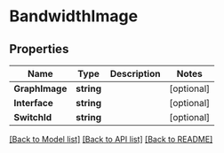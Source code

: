 # BandwidthImage

## Properties

Name | Type | Description | Notes
------------ | ------------- | ------------- | -------------
**GraphImage** | **string** |  | [optional] 
**Interface** | **string** |  | [optional] 
**SwitchId** | **string** |  | [optional] 

[[Back to Model list]](../README.md#documentation-for-models) [[Back to API list]](../README.md#documentation-for-api-endpoints) [[Back to README]](../README.md)


